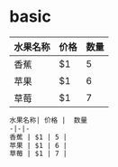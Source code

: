 # basic
水果名称| 价格 |  数量   
-|-|-  
香蕉 | $1 | 5 |  
苹果 | $1 | 6 |  
草莓 | $1 | 7 |  
```markdown
水果名称| 价格 |  数量  
-|-|-
香蕉 | $1 | 5 |
苹果 | $1 | 6 |
草莓 | $1 | 7 |
```
